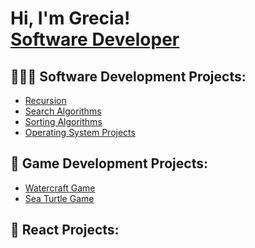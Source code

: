 <h1>Hi, I'm Grecia! <br/><a href="https:github.com/Gigi-Pons">Software Developer</a></h1>

<h2>👩🏽‍💻 Software Development Projects: </h2>

- [Recursion](https://github.com/gigi-pons/recursion)
- [Search Algorithms](https://github.com/gigi-pons/SearchAlgorithms)
- [Sorting Algorithms](https://github.com/gigi-pons/SortingAlgorithms)
- [Operating System Projects](https://github.com/Gigi-Pons/OperatingSystemProjects)

<h2>👾 Game Development Projects: </h2>

- [Watercraft Game](https://github.com/Gigi-Pons/watercraftGame)
- [Sea Turtle Game](https://github.com/Gigi-Pons/seaTurtleGame)

<h2>🤖 React Projects: </h2>
